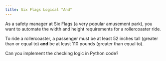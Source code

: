 ```yaml
---
title: Six Flags Logical "And"
---
```


As a safety manager at Six Flags (a very popular amusement park), you want to automate the width and height requirements for a rollercoaster ride.

To ride a rollercoaster, a passenger must be at least 52 inches tall (greater than or equal to) **and** be at least 110 pounds (greater than equal to).

Can you implement the checking logic in Python code?
